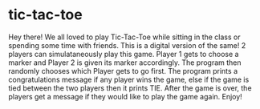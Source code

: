 # tic-tac-toe
Hey there! We all loved to play Tic-Tac-Toe while sitting in the class or spending some time with friends.
This is a digital version of the same!
2 players can simulataneously play this game. Player 1 gets to choose a marker and Player 2 is given its marker accordingly.
The program then randomly chooses which Player gets to go first.
The program prints a congratulations message if any player wins the game, else if the game is tied between the two players then it prints TIE.
After the game is over, the players get a message if they would like to play the game again.
Enjoy!
